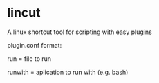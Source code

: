 # lincut
A linux shortcut tool for scripting with easy plugins

plugin.conf format:

run = file to run

runwith = aplication to run with (e.g. bash)
